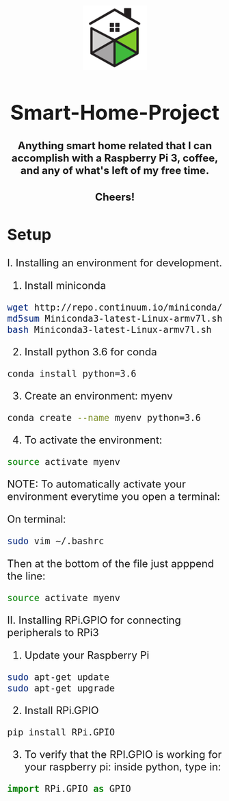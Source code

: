 
<p align="center">
<img width="150" height="150" src="https://raw.githubusercontent.com/cagaraza/Smart-Home-Project/master/Assets/SmartHome.png">
</p>
<font size="+2"><h1 align="center"><b>Smart-Home-Project</b></h1><font>
<h4 align="center">Anything smart home related that I can accomplish with a Raspberry Pi 3, coffee, and any of what's left of my free time.</h4>

<h4 align="center">Cheers!</h4>

## Setup
I. Installing an environment for development. 

1. Install miniconda
```bash
wget http://repo.continuum.io/miniconda/Miniconda3-latest-Linux-armv7l.sh
md5sum Miniconda3-latest-Linux-armv7l.sh
bash Miniconda3-latest-Linux-armv7l.sh
```
2. Install python 3.6 for conda
```bash
conda install python=3.6
``` 
3. Create an environment: myenv
```bash
conda create --name myenv python=3.6
```

4. To activate the environment:
```bash
source activate myenv
```
NOTE: To automatically activate your environment everytime you open a terminal:

On terminal:
```bash
sudo vim ~/.bashrc
```

Then at the bottom of the file just apppend the line:
```bash
source activate myenv
```

II. Installing RPi.GPIO for connecting peripherals to RPi3
1. Update your Raspberry Pi
```bash
sudo apt-get update
sudo apt-get upgrade 
```

2. Install RPi.GPIO
```bash
pip install RPi.GPIO
```

3. To verify that the RPI.GPIO is working for your raspberry pi:
inside python, type in:
```python
import RPi.GPIO as GPIO
```
